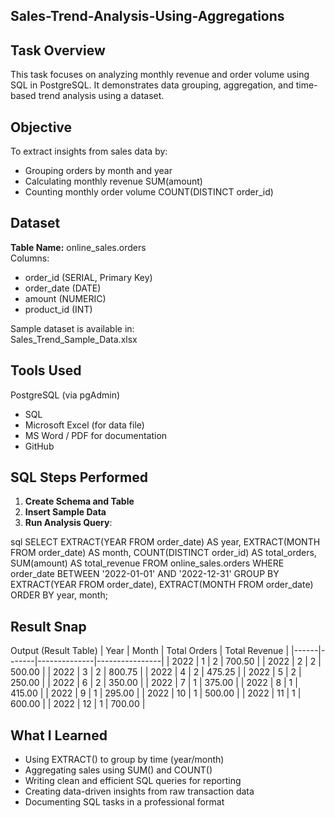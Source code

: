## Sales-Trend-Analysis-Using-Aggregations


## Task Overview

This task focuses on analyzing monthly revenue and order volume using SQL in PostgreSQL.
It demonstrates data grouping, aggregation, and time-based trend analysis using a dataset.

##  Objective

To extract insights from sales data by:
- Grouping orders by month and year
- Calculating monthly revenue SUM(amount)
- Counting monthly order volume COUNT(DISTINCT order_id)

##  Dataset

**Table Name:** online_sales.orders  
Columns:
- order_id (SERIAL, Primary Key)
- order_date (DATE)
- amount (NUMERIC)
- product_id (INT)

Sample dataset is available in:  
Sales_Trend_Sample_Data.xlsx

##  Tools Used

PostgreSQL (via pgAdmin)
- SQL
- Microsoft Excel (for data file)
- MS Word / PDF for documentation
- GitHub
  
##  SQL Steps Performed

1. **Create Schema and Table**
2. **Insert Sample Data**
3. **Run Analysis Query**:

sql
SELECT
    EXTRACT(YEAR FROM order_date) AS year,
    EXTRACT(MONTH FROM order_date) AS month,
    COUNT(DISTINCT order_id) AS total_orders,
    SUM(amount) AS total_revenue
FROM
    online_sales.orders
WHERE
    order_date BETWEEN '2022-01-01' AND '2022-12-31'
GROUP BY
    EXTRACT(YEAR FROM order_date),
    EXTRACT(MONTH FROM order_date)
ORDER BY
    year,
    month;


## Result Snap

 Output (Result Table)
| Year | Month | Total Orders | Total Revenue |
|------|-------|--------------|----------------|
| 2022 | 1     | 2            | 700.50         |
| 2022 | 2     | 2            | 500.00         |
| 2022 | 3     | 2            | 800.75         |
| 2022 | 4     | 2            | 475.25         |
| 2022 | 5     | 2            | 250.00         |
| 2022 | 6     | 2            | 350.00         |
| 2022 | 7     | 1            | 375.00         |
| 2022 | 8     | 1            | 415.00         |
| 2022 | 9     | 1            | 295.00         |
| 2022 | 10    | 1            | 500.00         |
| 2022 | 11    | 1            | 600.00         |
| 2022 | 12    | 1            | 700.00         |


## What I Learned

- Using EXTRACT() to group by time (year/month)
- Aggregating sales using SUM() and COUNT()
- Writing clean and efficient SQL queries for reporting
- Creating data-driven insights from raw transaction data
- Documenting SQL tasks in a professional format
